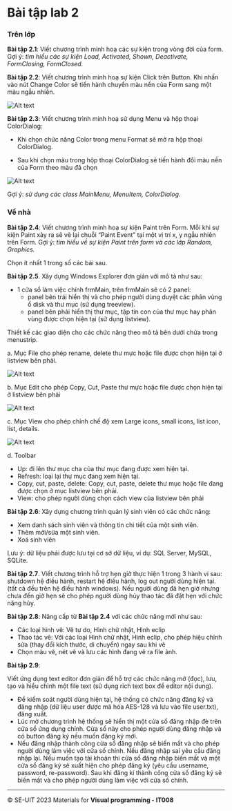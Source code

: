# Bài tập lab 2

### Trên lớp

**Bài tập 2.1**: Viết chương trình minh hoạ các sự kiện trong vòng đời của form. Gợi ý: *tìm hiểu các sự kiện Load, Activated, Shown, Deactivate, FormClosing, FormClosed.*

**Bài tập 2.2**:  Viết chương trình minh hoạ sự kiện Click trên Button. Khi nhấn vào nút Change Color sẽ tiến hành chuyển màu nền của Form sang một màu ngẫu nhiên.

![Alt text](lab2-1.png)

**Bài tập 2.3**: Viết chương trình minh hoạ sử dụng Menu và hộp thoại ColorDialog:

- Khi chọn chức năng Color trong menu Format sẽ mở ra hộp thoại ColorDialog.

- Sau khi chọn màu trong hộp thoại ColorDialog sẽ tiến hành đổi màu nền của Form theo màu đã chọn

![Alt text](lab2-2.png)

Gợi ý: *sử dụng các class MainMenu, MenuItem, ColorDialog.*

### Về nhà

**Bài tập 2.4**: Viết chương trình minh hoạ sự kiện Paint trên Form. Mỗi khi sự kiện Paint xảy ra sẽ vẽ lại chuỗi “Paint Event” tại một vị trí x, y ngẫu nhiên trên Form. Gợi ý: *tìm hiểu về sự kiện Paint trên form và các lớp Random, Graphics.*

Chọn ít nhất 1 trong số các bài sau.

**Bài tập 2.5**. Xây dựng Windows Explorer đơn giản với mô tả như sau:

- 1 cửa sổ làm việc chính frmMain, trên frmMain sẽ có 2 panel: 
  + panel bên trái hiển thị và cho phép người dùng duyệt các phân vùng ổ disk và thư mục (sử dụng treeview). 
  + panel bên phải hiển thị thư mục, tập tin con của thư mục hay phân vùng được chọn hiện tại (sử dụng listview). 

Thiết kế các giao diện cho các chức năng theo mô tả bên dưới chứa trong menustrip.

a. Mục File cho phép rename, delete thư mực hoặc file được chọn hiện tại ở listview bên phải.

![Alt text](lab2-3.png)

b. Mục Edit cho phép Copy, Cut, Paste thư mực hoặc file được chọn hiện tại ở listview bên phải

![Alt text](lab2-4.png)

c. Mục View cho phép chỉnh chế độ xem Large icons, small icons, list icon, list, details.

![Alt text](lab2-5.png)

d. Toolbar

- Up: đi lên thư mục cha của thư mục đang được xem hiện tại.
- Refresh: loại lại thự mục đang xem hiện tại.
- Copy, cut, paste, delete:  Copy, cut, paste, delete thư mục hoặc file đang được chọn ở mục listview bên phải.
- View: cho phép người dùng chọn cách view của listview bên phải

**Bài tập 2.6**: Xây dựng chương trình quản lý sinh viên có các chức năng:

- Xem danh sách sinh viên và thông tin chi tiết của một sinh viên.
- Thêm mới/sửa một sinh viên.
- Xoá sinh viên

Lưu ý: dữ liệu phải được lưu tại cơ sở dữ liệu, ví dụ: SQL Server, MySQL, SQLite.

**Bài tập 2.7**. Viết chương trình hỗ trợ hẹn giờ thực hiện 1 trong 3 hành vi sau: shutdown hệ điều hành, restart hệ điều hành, log out người dùng hiện tại. (tất cả đều trên hệ điều hành windows). Nếu người dùng đã hẹn giờ nhưng chưa đến giờ hẹn sẽ cho phép người dùng hủy thao tác đã đặt hẹn với chức năng hủy.

**Bài tập 2.8**: Nâng cấp từ **Bài tập 2.4** với các chức năng mới như sau:

- Các loại hình vẽ: Vẽ tự do, Hình chữ nhật, Hình eclip
- Thao tác vẽ: Với các loại Hình chữ nhật, Hình eclip, cho phép hiệu chỉnh sửa (thay đổi kích thước, di chuyển) ngay sau khi vẽ
- Chọn màu vẽ, nét vẽ và lưu các hình đang vẽ ra file ảnh.

**Bài tập 2.9**:

Viết ứng dụng text editor đơn giản để hỗ trợ các chức năng mở (đọc), lưu, tạo và hiểu chỉnh một file text (sử dụng rich text box để editor nội dung).

- Để kiểm soát người dùng hiện tại, hệ thống có chức năng đăng ký và đăng nhập (dữ liệu user được mã hóa AES-128 và lưu vào file user.txt), đăng xuất. 
- Lúc mở chương trình hệ thống sẽ hiển thị một cửa sổ đăng nhập đè trên cửa sổ ứng dụng chính. Cửa sổ này cho phép người dùng đăng nhập và có button đăng ký nếu muốn đăng ký mới. 
- Nếu đăng nhập thành công cửa sổ đăng nhập sẽ biến mất và cho phép người dùng làm việc với cửa số chính. Nếu đăng nhập sai yêu cầu đăng nhập lại. Nếu muốn tạo tài khoản thì cửa sổ đăng nhập biến mất và một cửa sổ đăng ký sẽ xuất hiện cho phép đăng ký (yêu cầu username, password, re-password). Sau khi đăng kí thành công cửa số đăng ký sẽ biến mất và cho phép người dùng làm việc với cửa số chính.

---
&copy; SE-UIT 2023
Materials for **Visual programming - IT008** 
